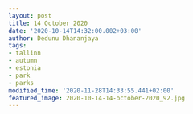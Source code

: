 ```yaml
---
layout: post
title: 14 October 2020
date: '2020-10-14T14:32:00.002+03:00'
author: Dedunu Dhananjaya
tags:
- tallinn
- autumn
- estonia
- park
- parks
modified_time: '2020-11-28T14:33:55.441+02:00'
featured_image: 2020-10-14-14-october-2020_92.jpg
---
```

